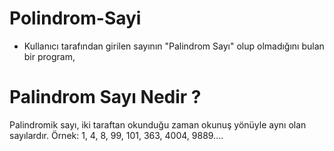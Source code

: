 # Polindrom-Sayi 
- Kullanıcı tarafından girilen sayının "Palindrom Sayı" olup olmadığını bulan bir program,
  
# Palindrom Sayı Nedir ?
Palindromik sayı, iki taraftan okunduğu zaman okunuş yönüyle aynı olan sayılardır.
Örnek: 1, 4, 8, 99, 101, 363, 4004, 9889....


